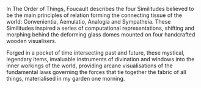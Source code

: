 In The Order of Things, Foucault describes the four Similitudes believed to be the main principles of relation forming the connecting tissue of the world: 
Convenientia, Aemulatio, Analogia and Sympatheia.
These Similitudes inspired a series of computational representations, shifting and morphing behind the deforming glass domes mounted on four handcrafted wooden visualisers.
 
Forged  in a pocket of time intersecting past and future, these mystical, legendary items, invaluable instruments of divination and windows into the inner workings of the world, providing arcane visualisations of the fundamental laws governing the forces that tie together the fabric of all things, materialised in my garden one morning.